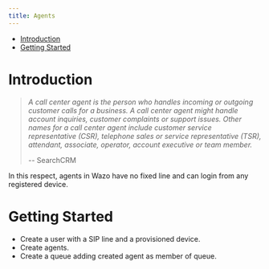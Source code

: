 ```yaml
---
title: Agents
---
```


-   [Introduction](#introduction)
-   [Getting Started](#getting-started)

Introduction
============

> *A call center agent is the person who handles incoming or outgoing
> customer calls for a business. A call center agent might handle
> account inquiries, customer complaints or support issues. Other names
> for a call center agent include customer service representative (CSR),
> telephone sales or service representative (TSR), attendant, associate,
> operator, account executive or team member.*
>
> \-- SearchCRM

In this respect, agents in Wazo have no fixed line and can login from
any registered device.

Getting Started
===============

-   Create a user with a SIP line and a provisioned device.
-   Create agents.
-   Create a queue adding created agent as member of queue.

